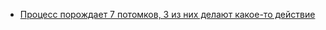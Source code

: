 - [Процесс порождает 7 потомков, 3 из них делают какое-то действие](fork/1-process-creates-7-copies-of-itself/)
